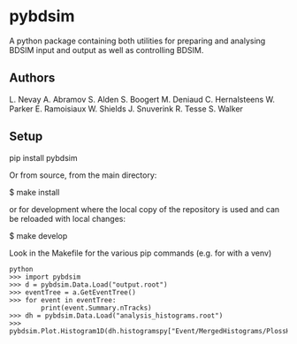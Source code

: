 # pybdsim #

A python package containing both utilities for preparing and analysing BDSIM input and output as well as controlling BDSIM.

## Authors ##

L. Nevay
A. Abramov
S. Alden
S. Boogert
M. Deniaud
C. Hernalsteens
W. Parker
E. Ramoisiaux
W. Shields
J. Snuverink
R. Tesse
S. Walker


## Setup ##

pip install pybdsim

Or from source, from the main directory:

$ make install

or for development where the local copy of the repository is used and can
be reloaded with local changes:

$ make develop

Look in the Makefile for the various pip commands (e.g. for with a venv)


```
python
>>> import pybdsim
>>> d = pybdsim.Data.Load("output.root")
>>> eventTree = a.GetEventTree()
>>> for event in eventTree:
        print(event.Summary.nTracks)
>>> dh = pybdsim.Data.Load("analysis_histograms.root")
>>> pybdsim.Plot.Histogram1D(dh.histogramspy["Event/MergedHistograms/PlossHisto"])
```
